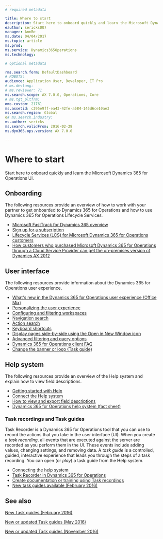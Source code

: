 ```yaml
---
# required metadata

title: Where to start
description: Start here to onboard quickly and learn the Microsoft Dynamics 365 for Operations UI.
eauthor: sericks007
manager: AnnBe
ms.date: 04/04/2017
ms.topic: article
ms.prod: 
ms.service: Dynamics365Operations
ms.technology: 

# optional metadata

rms.search.form: DefaultDashboard
# ROBOTS: 
audience: Application User, Developer, IT Pro
# ms.devlang: 
# ms.reviewer: 71
ms.search.scope: AX 7.0.0, Operations, Core
# ms.tgt_pltfrm: 
oms.custom: 21761
ms.assetid: c395e9ff-ea43-42fe-a584-145d6ce10ae3
ms.search.region: Global
o# ms.search.industry: 
ms.author: sericks
ms.search.validFrom: 2016-02-28
ms.dyn365.ops.version: AX 7.0.0

---
```


# Where to start

Start here to onboard quickly and learn the Microsoft Dynamics 365 for Operations UI.

## Onboarding
The following resources provide an overview of how to work with your partner to get onboarded to Dynamics 365 for Operations and how to use Dynamics 365 for Operations Lifecycle Services. 

- [Microsoft FastTrack for Dynamics 365 overview](/dynamics365/operations/get-started/fasttrack-dynamics-365-overview) 
- [Sign up for a subscription](../dev-tools/sign-up-preview-subscription.md) 
- [Lifecycle Services (LCS) for Microsoft Dynamics 365 for Operations customers](../lifecycle-services/lcs-works-lcs.md) 
- [How customers who purchased Microsoft Dynamics 365 for Operations through a Cloud Service Provider can get the on-premises version of Dynamics AX 2012](../deployment/csp-download-customersource.md)

## User interface
The following resources provide information about the Dynamics 365 for Operations user experience. 
-   [What's new in the Dynamics 365 for Operations user experience (Office Mix)](https://mix.office.com/watch/1ohsrrpsd02e1)
-   [Personalizing the user experience](/dynamics365/operations/get-started/personalize-user-experience)
-   [Configuring and filtering workspaces](/dynamics365/operations/get-started/configure-filter-workspaces)
-   [Navigation search](/dynamics365/operations/get-started/navigation-search)
-   [Action search](/dynamics365/operations/get-started/action-search)
-   [Keyboard shortcuts](/dynamics365/operations/get-started/shortcut-keys)
-   [Display pages side-by-side using the Open in New Window icon](/dynamics365/operations/get-started/display-pages-side-by-side)
-   [Advanced filtering and query options](/dynamics365/operations/get-started/advanced-filtering-query-options)
-   [Dynamics 365 for Operations client FAQ](/dynamics365/operations/get-started/client-faq)
-   [Change the banner or logo (Task guide)](http://ax.help.dynamics.com/en/wiki/change-the-banner-or-logo/)

## Help system
The following resources provide an overview of the Help system and explain how to view field descriptions.

-   [Getting started with Help](help-overview.md)
-   [Connect the Help system](help-connect.md)
-   [How to view and export field descriptions](/dynamics365/operations/get-started/view-export-field-descriptions)
-   [Dynamics 365 for Operations help system (fact sheet)](https://mbs.microsoft.com/customersource/Global/AX/learning/fact-sheets/msdaxhelpsystemfactsheet)

### Task recordings and Task guides

Task Recorder is a Dynamics 365 for Operations tool that you can use to record the actions that you take in the user interface (UI). When you create a *task recording*, all events that are executed against the server are recorded as you perform them in the UI. These events include adding values, changing settings, and removing data. A *task guide* is a controlled, guided, interactive experience that leads you through the steps of a task recording. You can open (or *play*) a task guide from the Help system.
-   [Connecting the help system](help-connect.md)
-   [Task Recorder in Dynamics 365 for Operations](../user-interface/task-recorder.md)
-   [Create documentation or training using Task recordings](../user-interface/task-recorder.md)
-   [New task guides available (February 2016)](new-task-guides-available-february-2016.md)


See also
--------

[New Task guides (February 2016)](new-task-guides-available-february-2016.md)

[New or updated Task guides (May 2016)](new-updated-task-guides-available-may-2016.md)

[New or updated Task guides (November 2016)](new-task-guides-november-2016.md)

